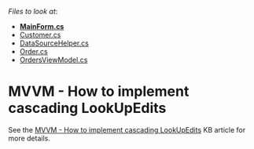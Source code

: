 <!-- default file list -->
*Files to look at*:

* **[MainForm.cs](./CS/T223550/MainForm.cs)**
* [Customer.cs](./CS/T223550/Models/Customer.cs)
* [DataSourceHelper.cs](./CS/T223550/Models/DataSourceHelper.cs)
* [Order.cs](./CS/T223550/Models/Order.cs)
* [OrdersViewModel.cs](./CS/T223550/ViewModels/OrdersViewModel.cs)
<!-- default file list end -->
# MVVM - How to implement cascading LookUpEdits


See the <a href="https://www.devexpress.com/Support/Center/p/T223617">MVVM - How to implement cascading LookUpEdits</a> KB article for more details.

<br/>


